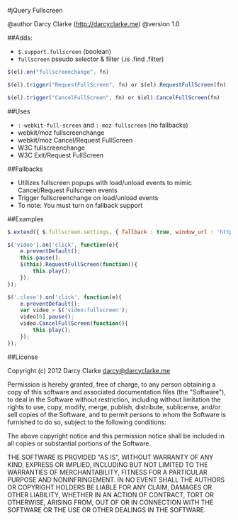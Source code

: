 #jQuery Fullscreen

@author Darcy Clarke (http://darcyclarke.me)
@version 1.0
 
##Adds: 
 
- `$.support.fullscreen` (boolean)
- `fullscreen` pseudo selector & filter (.is .find .filter)

```javascript
$(el).on("fullscreenchange", fn)
```
```javascript
$(el).trigger("RequestFullScreen", fn) or $(el).RequestFullScreen(fn)
```
```javascript
$(el).trigger("CancelFullScreen", fn) or $(el).CancelFullScreen(fn)
```

##Uses
 
- `:-webkit-full-screen` and `:-moz-fullscreen` (no fallbacks)
- webkit/moz fullscreenchange
- webkit/moz Cancel/Request FullScreen 
- W3C fullscreenchange 
- W3C Exit/Request FullScreen 
 
##Fallbacks
 
- Utilizes fullscreen popups with load/unload events to mimic Cancel/Request Fullscreen events
- Trigger fullscreenchange on load/unload events
- To note: You must turn on fallback support 
 
##Examples

```javascript
$.extend({ $.fullscreen.settings, { fallback : true, window_url : 'http://google.com' });
```

```javascript
$('video').on('click', function(e){
	e.preventDefault();
	this.pause();
	$(this).RequestFullScreen(function(){
		this.play();	
	});
});
```

```javascript
$('.close').on('click', function(e){
	e.preventDefault();
	var video = $('video:fullscreen');
	video[0].pause();
	video.CancelFullScreen(function(){
		this.play();
	});
});
```

##License

Copyright (c) 2012 Darcy Clarke <darcy@darcyclarke.me>

Permission is hereby granted, free of charge, to any person obtaining a copy of this software and associated documentation files (the "Software"), to deal in the Software without restriction, including without limitation the rights to use, copy, modify, merge, publish, distribute, sublicense, and/or sell copies of the Software, and to permit persons to whom the Software is furnished to do so, subject to the following conditions:

The above copyright notice and this permission notice shall be included in all copies or substantial portions of the Software.

THE SOFTWARE IS PROVIDED "AS IS", WITHOUT WARRANTY OF ANY KIND, EXPRESS OR IMPLIED, INCLUDING BUT NOT LIMITED TO THE WARRANTIES OF MERCHANTABILITY, FITNESS FOR A PARTICULAR PURPOSE AND NONINFRINGEMENT. IN NO EVENT SHALL THE AUTHORS OR COPYRIGHT HOLDERS BE LIABLE FOR ANY CLAIM, DAMAGES OR OTHER LIABILITY, WHETHER IN AN ACTION OF CONTRACT, TORT OR OTHERWISE, ARISING FROM, OUT OF OR IN CONNECTION WITH THE SOFTWARE OR THE USE OR OTHER DEALINGS IN THE SOFTWARE. 